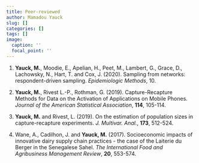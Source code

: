 ```yaml
---
title: Peer-reviewed
author: Mamadou Yauck
slug: []
categories: []
tags: []
image:
  caption: ''
  focal_point: ''
---
```


1. **Yauck, M.**, Moodie, E., Apelian, H., Peet, M., Lambert, G., Grace, D., Lachowsky, N., Hart, T. and Cox, J. (2020). Sampling from networks: respondent-driven sampling. *Epidemiologic Methods*, 10.


2. **Yauck, M.**, Rivest L.-P., Rothman, G. (2019). Capture-Recapture Methods for Data on the Activation of Applications on Mobile Phones. *Journal of the American Statistical Association*, **114**, 105-114.

3. **Yauck, M.** and Rivest, L. (2019). On the estimation of population sizes in capture-recapture experiments. *J. Multivar. Anal.*, **173**, 512-524.

4. Wane, A., Cadilhon, J. and **Yauck, M.** (2017). Socioeconomic impacts of innovative dairy supply chain practices - the case of the Laiterie du Berger in the Senegalese Sahel. *The International Food and Agribusiness Management Review*, **20**, 553-574.